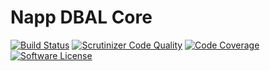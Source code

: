 # Napp DBAL Core

[![Build Status](https://travis-ci.org/Napp/dbalcore.svg?branch=master)](https://travis-ci.org/Napp/dbalcore)
[![Scrutinizer Code Quality](https://scrutinizer-ci.com/g/Napp/dbalcore/badges/quality-score.png?b=master)](https://scrutinizer-ci.com/g/Napp/dbalcore/?branch=master)
[![Code Coverage](https://scrutinizer-ci.com/g/Napp/dbalcore/badges/coverage.png?b=master)](https://scrutinizer-ci.com/g/Napp/dbalcore/?branch=master)
[![Software License](https://img.shields.io/badge/license-MIT-brightgreen.svg?style=flat-square)](LICENSE)

